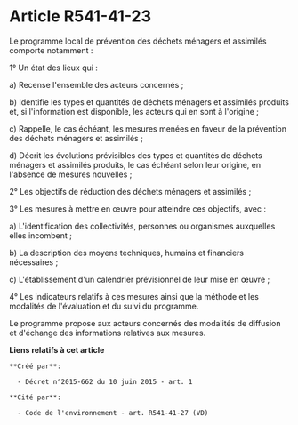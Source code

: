 # Article R541-41-23

Le programme local de prévention des déchets ménagers et assimilés comporte notamment :

1° Un état des lieux qui :

a) Recense l'ensemble des acteurs concernés ;

b) Identifie les types et quantités de déchets ménagers et assimilés produits et, si l'information est disponible, les
acteurs qui en sont à l'origine ;

c) Rappelle, le cas échéant, les mesures menées en faveur de la prévention des déchets ménagers et assimilés ;

d) Décrit les évolutions prévisibles des types et quantités de déchets ménagers et assimilés produits, le cas échéant selon
leur origine, en l'absence de mesures nouvelles ;

2° Les objectifs de réduction des déchets ménagers et assimilés ;

3° Les mesures à mettre en œuvre pour atteindre ces objectifs, avec :

a) L'identification des collectivités, personnes ou organismes auxquelles elles incombent ;

b) La description des moyens techniques, humains et financiers nécessaires ;

c) L'établissement d'un calendrier prévisionnel de leur mise en œuvre ;

4° Les indicateurs relatifs à ces mesures ainsi que la méthode et les modalités de l'évaluation et du suivi du programme.

Le programme propose aux acteurs concernés des modalités de diffusion et d'échange des informations relatives aux mesures.

**Liens relatifs à cet article**

	**Créé par**:

	  - Décret n°2015-662 du 10 juin 2015 - art. 1

	**Cité par**:

	  - Code de l'environnement - art. R541-41-27 (VD)

